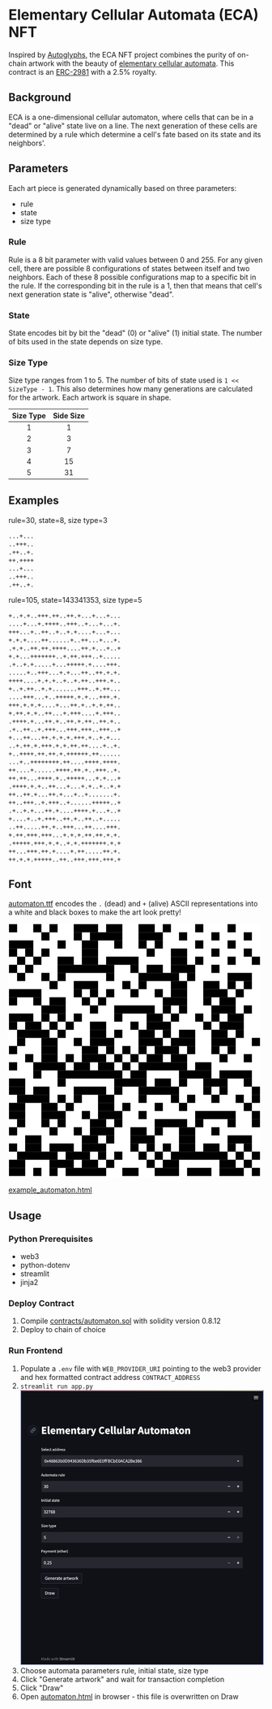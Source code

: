 # Elementary Cellular Automata (ECA) NFT

Inspired by [Autoglyphs](https://www.larvalabs.com/autoglyphs), the ECA NFT project combines the purity of on-chain artwork with the beauty of [elementary cellular automata](https://en.wikipedia.org/wiki/Elementary_cellular_automaton). This contract is an [ERC-2981](https://eips.ethereum.org/EIPS/eip-2981) with a 2.5% royalty.

## Background
ECA is a one-dimensional cellular automaton, where cells that can be in a "dead" or "alive" state live on a line. The next generation of these cells are determined by a rule which determine a cell's fate based on its state and its neighbors'.

## Parameters

Each art piece is generated dynamically based on three parameters:
- rule
- state
- size type

### Rule
Rule is a 8 bit parameter with valid values between 0 and 255. For any given cell, there are possible 8 configurations of states between itself and two neighbors. Each of these 8 possible configurations map to a specific bit in the rule. If the corresponding bit in the rule is a 1, then that means that cell's next generation state is "alive", otherwise "dead".

### State
State encodes bit by bit the "dead" (0) or "alive" (1) initial state. The number of bits used in the state depends on size type.

### Size Type
Size type ranges from 1 to 5. The number of bits of state used is `1 << SizeType - 1`. This also determines how many generations are calculated for the artwork. Each artwork is square in shape.

| Size Type | Side Size |
| :-------: | :-------: |
|     1     |     1     |
|     2     |     3     |
|     3     |     7     |
|     4     |    15     |
|     5     |    31     |

## Examples
rule=30, state=8, size type=3
```
...+...
..+++..
.++..+.
++.++++
...+...
..+++..
.++..+.
```

rule=105, state=143341353, size type=5
```
+..+.+..+++.++..++.+...+...+...
....+...+.++++..+++..+...+...+.
+++...+..++..+..+.+....+...+...
+.+.+....++......+..++...+...+.
.+.+..++.++.++++....++.+...+..+
+.+...+++++++..+.++.+++..+.....
.+..+.+.....+...+++++.+....+++.
.....+..+++...+.+...++..++.+.+.
++++....+.+.+..+..+.++..+++.+..
+..+.++..+.+.......+++..+.++...
....+++...+..+++++.+.+...+++.+.
+++.+.+.+....+...++.+..+.+.++..
+.++.+.+..++...+.+++....+.+++..
.++++.+...++.+..++.+.++..++.+..
.+..++..+.+++...+++.+++..+++..+
+...++...++.+.+.+.+++.+..+.+...
..+.++.+.+++.+.+.++.++....+..+.
+..++++.++.++.+.++++++.++......
...+..++++++++.++....++++.++++.
++....+......++++.++.+..+++..+.
++.++...++++.+..+++++...+.+...+
.++++.+.+..++...+...+.+..+..+.+
++..++.+...++.+...+..+.......+.
++..+++..+.+++..+......+++++..+
.+..+.+...++.+....++++.+...+..+
+....+..+.+++..++.+..++..+.....
..++.....++.+..+++...++....+++.
+.++.+++.+++...+.+.+.++.++.+.+.
.+++++.+++.+.+..+.+.+++++++.+.+
++...+++.++.+....+.++.....++.+.
++.+.+.+++++..++..+++.+++.+++.+
```

## Font

[automaton.ttf](font/automaton.ttf) encodes the `.` (dead) and `+` (alive) ASCII representations into a white and black boxes to make the art look pretty!

![example_automaton.png](examples/example_automaton.png)

[example_automaton.html](examples/example_automaton.html)

## Usage

### Python Prerequisites
- web3
- python-dotenv
- streamlit
- jinja2

### Deploy Contract
1. Compile [contracts/automaton.sol](contracts/automaton.sol) with solidity version 0.8.12
2. Deploy to chain of choice

### Run Frontend
1. Populate a `.env` file with `WEB_PROVIDER_URI` pointing to the web3 provider and hex formatted contract address `CONTRACT_ADDRESS`
2. `streamlit run app.py`
![streamlit](examples/streamlit.png)
3. Choose automata parameters rule, initial state, size type
4. Click "Generate artwork" and wait for transaction completion
5. Click "Draw"
6. Open [automaton.html](automaton.html) in browser - this file is overwritten on Draw
